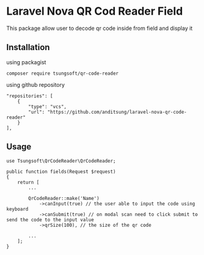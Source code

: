 # Laravel Nova QR Cod Reader Field

This package allow user to decode qr code inside from field and display it

## Installation
using packagist
```
composer require tsungsoft/qr-code-reader
```
using github repository
```
"repositories": [
    {
        "type": "vcs",
        "url": "https://github.com/anditsung/laravel-nova-qr-code-reader"
    }
],
```

## Usage

```
use Tsungsoft\QrCodeReader\QrCodeReader;

public function fields(Request $request)
{
    return [
        ...

        QrCodeReader::make('Name')
            ->canInput(true) // the user able to input the code using keyboard
            ->canSubmit(true) // on modal scan need to click submit to send the code to the input value
            ->qrSize(100), // the size of the qr code

        ...
    ];
}
```

